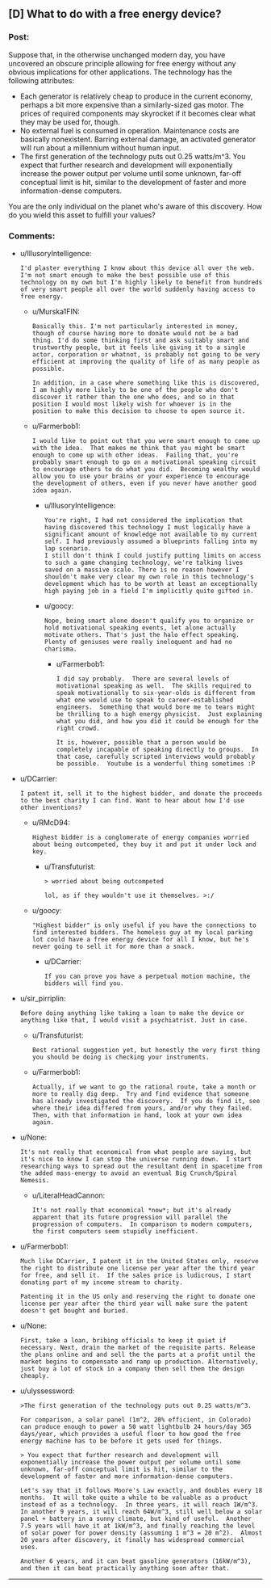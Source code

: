 ## [D] What to do with a free energy device?

### Post:

Suppose that, in the otherwise unchanged modern day, you have uncovered an obscure principle allowing for free energy without any obvious implications for other applications.  The technology has the following attributes:

* Each generator is relatively cheap to produce in the current economy, perhaps a bit more expensive than a similarly-sized gas motor.  The prices of required components may skyrocket if it becomes clear what they may be used for, though.
* No external fuel is consumed in operation.  Maintenance costs are basically nonexistent.  Barring external damage, an activated generator will run about a millennium without human input.
* The first generation of the technology puts out 0.25 watts/m^3.  You expect that further research and development will exponentially increase the power output per volume until some unknown, far-off conceptual limit is hit, similar to the development of faster and more information-dense computers.

You are the only individual on the planet who's aware of this discovery.  How do you wield this asset to fulfill your values?

### Comments:

- u/IllusoryIntelligence:
  ```
  I'd plaster everything I know about this device all over the web. I'm not smart enough to make the best possible use of this technology on my own but I'm highly likely to benefit from hundreds of very smart people all over the world suddenly having access to free energy.
  ```

  - u/Murska1FIN:
    ```
    Basically this. I'm not particularly interested in money, though of course having more to donate would not be a bad thing. I'd do some thinking first and ask suitably smart and trustworthy people, but it feels like giving it to a single actor, corporation or whatnot, is probably not going to be very efficient at improving the quality of life of as many people as possible.

    In addition, in a case where something like this is discovered, I am highly more likely to be one of the people who don't discover it rather than the one who does, and so in that position I would most likely wish for whoever is in the position to make this decision to choose to open source it.
    ```

  - u/Farmerbob1:
    ```
    I would like to point out that you were smart enough to come up with the idea.  That makes me think that you might be smart enough to come up with other ideas.  Failing that, you're probably smart enough to go on a motivational speaking circuit to encourage others to do what you did.  Becoming wealthy would allow you to use your brains or your experience to encourage the development of others, even if you never have another good idea again.
    ```

    - u/IllusoryIntelligence:
      ```
      You're right, I had not considered the implication that having discovered this technology I must logically have a significant amount of knowledge not available to my current self. I had previously assumed a blueprints falling into my lap scenario.
      I still don't think I could justify putting limits on access to such a game changing technology, we're talking lives saved on a massive scale. There is no reason however I shouldn't make very clear my own role in this technology's development which has to be worth at least an exceptionally high paying job in a field I'm implicitly quite gifted in.
      ```

    - u/goocy:
      ```
      Nope, being smart alone doesn't qualify you to organize or hold motivational speaking events, let alone actually motivate others. That's just the halo effect speaking. Plenty of geniuses were really ineloquent and had no charisma.
      ```

      - u/Farmerbob1:
        ```
        I did say probably.  There are several levels of motivational speaking as well.  The skills required to speak motivationally to six-year-olds is different from what one would use to speak to career-established engineers.  Something that would bore me to tears might be thrilling to a high energy physicist.  Just explaining what you did, and how you did it could be enough for the right crowd.

        It is, however, possible that a person would be completely incapable of speaking directly to groups.  In that case, carefully scripted interviews would probably be possible.  Youtube is a wonderful thing sometimes :P
        ```

- u/DCarrier:
  ```
  I patent it, sell it to the highest bidder, and donate the proceeds to the best charity I can find. Want to hear about how I'd use other inventions?
  ```

  - u/RMcD94:
    ```
    Highest bidder is a conglomerate of energy companies worried about being outcompeted, they buy it and put it under lock and key.
    ```

    - u/Transfuturist:
      ```
      > worried about being outcompeted

      lol, as if they wouldn't use it themselves. >:/
      ```

  - u/goocy:
    ```
    "Highest bidder" is only useful if you have the connections to find interested bidders. The homeless guy at my local parking lot could have a free energy device for all I know, but he's never going to sell it for more than a snack.
    ```

    - u/DCarrier:
      ```
      If you can prove you have a perpetual motion machine, the bidders will find you.
      ```

- u/sir_pirriplin:
  ```
  Before doing anything like taking a loan to make the device or anything like that, I would visit a psychiatrist. Just in case.
  ```

  - u/Transfuturist:
    ```
    Best rational suggestion yet, but honestly the very first thing you should be doing is checking your instruments.
    ```

  - u/Farmerbob1:
    ```
    Actually, if we want to go the rational route, take a month or more to really dig deep.  Try and find evidence that someone has already investigated the discovery.  If you do find it, see where their idea differed from yours, and/or why they failed.  Then, with that information in hand, look at your own idea again.
    ```

- u/None:
  ```
  It's not really that economical from what people are saying, but it's nice to know I can stop the universe running down.  I start researching ways to spread out the resultant dent in spacetime from the added mass-energy to avoid an eventual Big Crunch/Spiral Nemesis.
  ```

  - u/LiteralHeadCannon:
    ```
    It's not really that economical *now*; but it's already apparent that its future progression will parallel the progression of computers.  In comparison to modern computers, the first computers seem stupidly inefficient.
    ```

- u/Farmerbob1:
  ```
  Much like DCarrier, I patent it in the United States only, reserve the right to distribute one license per year after the third year for free, and sell it.  If the sales price is ludicrous, I start donating part of my income stream to charity.

  Patenting it in the US only and reserving the right to donate one license per year after the third year will make sure the patent doesn't get bought and buried.
  ```

- u/None:
  ```
  First, take a loan, bribing officials to keep it quiet if necessary. Next, drain the market of the requisite parts. Release the plans online and and sell the the parts at a profit until the market begins to compensate and ramp up production. Alternatively, just buy a lot of stock in a company then sell them the design cheaply.
  ```

- u/ulyssessword:
  ```
  >The first generation of the technology puts out 0.25 watts/m^3. 

  For comparison, a solar panel (1m^2, 20% efficient, in Colorado) can produce enough to power a 50 watt lightbulb 24 hours/day 365 days/year, which provides a useful floor to how good the free energy machine has to be before it gets used for things. 

  > You expect that further research and development will exponentially increase the power output per volume until some unknown, far-off conceptual limit is hit, similar to the development of faster and more information-dense computers.

  Let's say that it follows Moore's Law exactly, and doubles every 18 months.  It will take quite a while to be valuable as a product instead of as a technology.  In three years, it will reach 1W/m^3.  In another 9 years, it will reach 64W/m^3, still well below a solar panel + battery in a sunny climate, but kind of useful.  Another 7.5 years will have it at 1kW/m^3, and finally reaching the level of solar power for power density (assuming 1 m^3 = 20 m^2).  Almost 20 years after discovery, it finally has widespread commercial uses.

  Another 6 years, and it can beat gasoline generators (16kW/m^3), and then it can beat practically anything soon after that.
  ```

---

